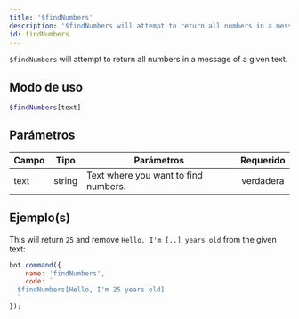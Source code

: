 ```yaml
---
title: '$findNumbers'
description: '$findNumbers will attempt to return all numbers in a message of a given text.'
id: findNumbers
---
```


`$findNumbers` will attempt to return all numbers in a message of a given text.

## Modo de uso

```php
$findNumbers[text]
```

## Parámetros

| Campo | Tipo   | Parámetros                           | Requerido |
| ----- | ------ | ------------------------------------ |:---------:|
| text  | string | Text where you want to find numbers. | verdadera |

## Ejemplo(s)

This will return `25` and remove `Hello, I'm [..] years old` from the given text:

```javascript
bot.command({
    name: 'findNumbers',
    code: `
  $findNumbers[Hello, I'm 25 years old]
  `
});
```
